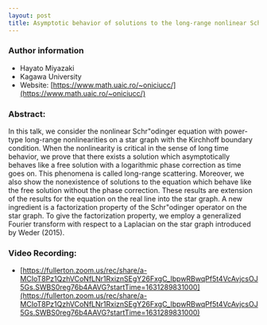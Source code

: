 ```yaml
---
layout: post
title: Asymptotic behavior of solutions to the long-range nonlinear Schr\"odinger equation on a star graph
---
```


### Author information
* Hayato Miyazaki
* Kagawa University
* Website: [https://www.math.uaic.ro/~oniciucc/](https://www.math.uaic.ro/~oniciucc/)

### Abstract:

In this talk, we consider the nonlinear Schr\"odinger equation with power-type long-range nonlinearities on a star graph with the Kirchhoff boundary condition.
When the nonlinearity is critical in the sense of long time behavior, we prove that there exists a solution which asymptotically behaves like a free solution with a logarithmic phase correction as time goes on. This phenomena is called long-range scattering.
Moreover, we also show the nonexistence of solutions to the equation which behave like the free solution without the phase correction.
These results are extension of the results for the equation on the real line into the star graph.
A new ingredient is a factorization property of the Schr\"odinger operator on the star graph.
To give the factorization property, we employ a generalized Fourier transform with respect to a Laplacian on the star graph introduced by Weder (2015).

### Video Recording:

* [https://fullerton.zoom.us/rec/share/a-MCIoT8Pz1QzhVCoNfLNr1RxiznSEgY26FxgC_IbpwRBwqPf5t4VcAvjcsOJ5Gs.SWBS0reg76b4AAVG?startTime=1631289831000](https://fullerton.zoom.us/rec/share/a-MCIoT8Pz1QzhVCoNfLNr1RxiznSEgY26FxgC_IbpwRBwqPf5t4VcAvjcsOJ5Gs.SWBS0reg76b4AAVG?startTime=1631289831000)

